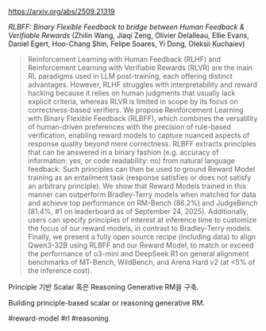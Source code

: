 https://arxiv.org/abs/2509.21319

*RLBFF: Binary Flexible Feedback to bridge between Human Feedback & Verifiable Rewards* (Zhilin Wang, Jiaqi Zeng, Olivier Delalleau, Ellie Evans, Daniel Egert, Hoo-Chang Shin, Felipe Soares, Yi Dong, Oleksii Kuchaiev)

> Reinforcement Learning with Human Feedback (RLHF) and Reinforcement Learning with Verifiable Rewards (RLVR) are the main RL paradigms used in LLM post-training, each offering distinct advantages. However, RLHF struggles with interpretability and reward hacking because it relies on human judgments that usually lack explicit criteria, whereas RLVR is limited in scope by its focus on correctness-based verifiers. We propose Reinforcement Learning with Binary Flexible Feedback (RLBFF), which combines the versatility of human-driven preferences with the precision of rule-based verification, enabling reward models to capture nuanced aspects of response quality beyond mere correctness. RLBFF extracts principles that can be answered in a binary fashion (e.g. accuracy of information: yes, or code readability: no) from natural language feedback. Such principles can then be used to ground Reward Model training as an entailment task (response satisfies or does not satisfy an arbitrary principle). We show that Reward Models trained in this manner can outperform Bradley-Terry models when matched for data and achieve top performance on RM-Bench (86.2%) and JudgeBench (81.4%, #1 on leaderboard as of September 24, 2025). Additionally, users can specify principles of interest at inference time to customize the focus of our reward models, in contrast to Bradley-Terry models. Finally, we present a fully open source recipe (including data) to align Qwen3-32B using RLBFF and our Reward Model, to match or exceed the performance of o3-mini and DeepSeek R1 on general alignment benchmarks of MT-Bench, WildBench, and Arena Hard v2 (at <5% of the inference cost).

Principle 기반 Scalar 혹은 Reasoning Generative RM을 구축.

Building principle-based scalar or reasoning generative RM.

#reward-model #rl #reasoning 